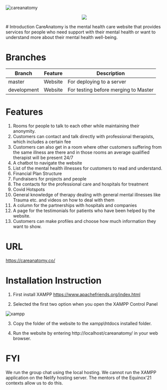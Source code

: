 ![careanatomy](https://user-images.githubusercontent.com/28573419/116798056-ffaafe00-aab9-11eb-955b-f287aed973e4.PNG)
<p align="center">
  <a href="https://careanatomy.co/"><img src="https://user-images.githubusercontent.com/28573419/116798056-ffaafe00-aab9-11eb-955b-f287aed973e4.PNG"></a>
</p>
# Introduction
CareAnatomy is the mental health care website that provides services for people who need support with their mental health or want to understand more about their mental health well-being.

# Branches

|  Branch           |     Feature                      |              Description                                     |
| ----------------- | -------------------------------- |  ----------------------------------------------------------- |
| master            | Website                          | For deploying to a server                                    |
| development       | Website                          | For testing before merging to Master                         |

# Features
1. Rooms for people to talk to each other while maintaining their anonymity.
2. Customers can contact and talk directly with professional therapists, which includes a certain fee
3. Customers can also get in a room where other customers suffering from the same illness are there and in those rooms an average qualified therapist will be present 24/7
4. A chatbot to navigate the website
5. List of the mental health illnesses for customers to read and understand.
6. Financial Plan Structure
7. Fundraisers for projects and people
8. The contacts for the professional care and hospitals for treatment
9. Covid Hotspots
10. General knowledge of therapy dealing with general mental illnesses like Trauma etc. and videos on how to deal with them
11. A column for the partnerships with hospitals and companies
12. A page for the testimonials for patients who have been helped by the website.
13. Customers can make profiles and choose how much information they want to show.

# URL
https://careanatomy.co/

# Installation Instruction
1. First install XAMPP 
https://www.apachefriends.org/index.html

2. Selected the first two option when you open the XAMPP Control Panel

![xampp](https://user-images.githubusercontent.com/28573419/116797695-8b229000-aab6-11eb-9d8e-d18f12781045.PNG)

3. Copy the folder of the website to the xampp\htdocs installed folder.

4. Run the website by entering http://localhost/careanatomy/ in your web browser.

# FYI
We run the group chat using the local hosting. We cannot run the XAMPP application on the Nelify hosting server. The mentors of the Equinox'21 contexts allow us to do this.
